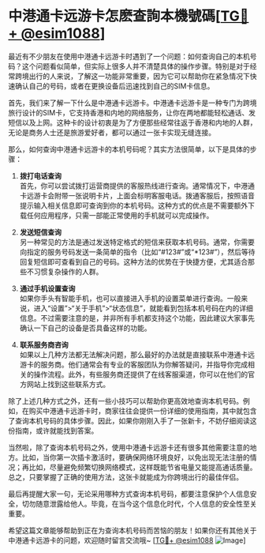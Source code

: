 # 中港通卡远游卡怎麽查詢本機號碼[[TG💪+ @esim1088](https://t.me/s/esim1088)]

最近有不少朋友在使用中港通卡远游卡时遇到了一个问题：如何查询自己的本机号码？这个问题看似简单，但实际上很多人并不清楚具体的操作步骤。特别是对于经常跨境出行的人来说，了解这一功能非常重要，因为它可以帮助你在紧急情况下快速确认自己的号码，或者在更换设备后迅速找到自己的SIM卡信息。

首先，我们来了解一下什么是中港通卡远游卡。中港通卡远游卡是一种专门为跨境旅行设计的SIM卡，它支持香港和内地的网络服务，让你在两地都能轻松通话、发短信以及上网。这种卡的设计初衷是为了方便那些经常往返于香港和内地的人群，无论是商务人士还是旅游爱好者，都可以通过一张卡实现无缝连接。

那么，如何查询中港通卡远游卡的本机号码呢？其实方法很简单，以下是具体的步骤：

1. **拨打电话查询**  
   首先，你可以尝试拨打运营商提供的客服热线进行查询。通常情况下，中港通卡远游卡会附带一张说明卡片，上面会标明客服电话。拨通客服后，按照语音提示输入相关信息即可查询到你的本机号码。这种方式的优点是不需要额外下载任何应用程序，只需一部能正常使用的手机就可以完成操作。

2. **发送短信查询**  
   另一种常见的方法是通过发送特定格式的短信来获取本机号码。通常，你需要向指定的服务号码发送一条简单的指令（比如“#123#”或“*123#”），然后等待回复短信即可查看到自己的号码。这种方法的优势在于快捷方便，尤其适合那些不习惯复杂操作的人群。

3. **通过手机设置查询**  
   如果你手头有智能手机，也可以直接进入手机的设置菜单进行查询。一般来说，进入“设置”>“关于手机”>“状态信息”，就能看到包括本机号码在内的详细信息。不过需要注意的是，并非所有手机都支持这个功能，因此建议大家事先确认一下自己的设备是否具备这样的功能。

4. **联系服务商咨询**  
   如果以上几种方法都无法解决问题，那么最好的办法就是直接联系中港通卡远游卡的服务商。他们通常会有专业的客服团队为你解答疑问，并指导你完成相关的操作流程。此外，有些服务商还提供了在线客服渠道，你可以在他们的官方网站上找到这些联系方式。

除了上述几种方式之外，还有一些小技巧可以帮助你更高效地查询本机号码。例如，在购买中港通卡远游卡时，商家往往会提供一份详细的使用指南，其中就包含了查询本机号码的具体步骤。因此，如果你刚刚入手了一张新卡，不妨仔细阅读这份指南，或许就能找到答案。

当然啦，除了查询本机号码之外，使用中港通卡远游卡还有很多其他需要注意的地方。比如，当你第一次插卡激活时，要确保网络环境良好，以免出现无法注册的情况；再比如，尽量避免频繁切换网络模式，这样既能节省电量又能提高通话质量。总之，只要掌握了正确的使用方法，这张卡就能成为你跨境出行的最佳伴侣。

最后再提醒大家一句，无论采用哪种方式查询本机号码，都要注意保护个人信息安全，切勿随意泄露给他人。毕竟，在当今这个信息化时代，个人信息的安全性至关重要。

希望这篇文章能够帮助到正在为查询本机号码而苦恼的朋友！如果你还有其他关于中港通卡远游卡的问题，欢迎随时留言交流哦~ [[TG💪+ @esim1088](https://t.me/s/esim1088) ![Image](https://i.postimg.cc/4NQfJmqS/Snipaste-2025-05-13-00-14-12.png)]